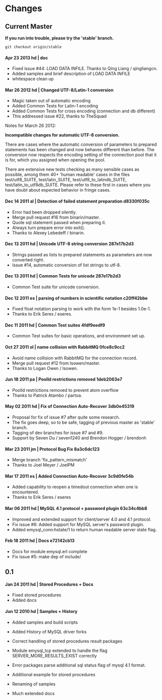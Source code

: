 # Changes

## Current Master

**If you run into trouble, please try the 'stable' branch.**

	git checkout origin/stable

#### Apr 23 2013 hd | doc
* Fixed issue #44: LOAD DATA INFILE. Thanks to Qing Liang / qingliangcn.  
* Added samples and brief description of LOAD DATA INFILE  
* whitespace clean up  

#### Mar 26 2012 hd | Changed UTF-8/Latin-1 conversion
* Magic taken out of automatic encoding  
* Added Common Tests for Latin-1 encoding  
* Added Common Tests for cross encoding (connection and db different)  
* This addressed issue #22, thanks to TheSquad  

Notes for March 26 2012:  

**Incompatible changes for automatic UTF-8 conversion.**  

There are cases where the automatic conversion of parameters to prepared
statements has been changed and now behaves different than before. The
conversion now respects the encoding setting of the connection pool that it
is for, which you assigned when opening the pool.

There are extensive new tests checking as many sensible cases as possible, among
them 40+ 'human readable' cases in the files test/utf8_SUITE, test/latin_SUITE,
test/utf8_to_latindb_SUITE, test/latin_to_utf8db_SUITE. Please refer to these
first in cases where you have doubt about expected behavior in fringe cases.


#### Dec 14 2011 al | Detection of failed statement preparation d8330f035c
* Error had been dropped silently.  
* Merge pull request #16 from binarin/master.  
* Quote sql statement passed when preparing it.   
* Always turn prepare error into exit().  
* Thanks to Alexey Lebedeff / binarin.  

#### Dec 13 2011 hd | Unicode UTF-8 string conversion 287e17b2d3
* Strings passed as lists to prepared statements as parameters are now converted right.  
* Issue #14, automatic conversion of list strings to utf-8.  

#### Dec 13 2011 hd | Common Tests for unicode 287e17b2d3
* Common Test suite for unicode conversion.  

#### Dec 12 2011 es | parsing of numbers in scientific notation c20ff42bbe
* Fixed float notation parsing to work with the form 1e-1 besides 1.0e-1.  
* Thanks to Erik Seres / eseres.  

#### Dec 11 2011 hd | Common Test suites 4fdf9eedf9
* Common Test suites for basic operations, and environment set up.  

#### Oct 27 2011 ol | name collision with RabbitMQ 0fce8c9cc2
* Avoid name collision with RabbitMQ for the connection record.  
* Merge pull request #12 from lsowen/master.  
* Thanks to Logan Owen / lsowen.  

#### Jun 18 2011 pa | PoolId restrictions removed 1deb2063e7
* PoolId restrictions removed to prevent atom overflow  
* Thanks to Patrick Atambo / partoa.  
 
#### May 02 2011 hd | Fix of Connection Auto-Recover 3db0e45319
* Proposal for fix of issue #7 after quite some research.  
* The fix goes deep, so to be safe, tagging of previous master as 'stable'   branch.
* Tagging of dev branches for issue #7 and #9.  
* Support by Seven Du / seven1240 and Brendon Hogger / brendonh  

#### Mar 23 2011 jm | Protocol Bug Fix 8a3c6dc123
* Merge branch 'fix_pattern_mismatch'  
* Thanks to Joel Meyer / JoelPM  

#### Mar 17 2011 es | Added Connection Auto-Recover 3c9d0fe54b
* Added capability to reopen a timedout connection when one is encountered.  
* Thanks to Erik Seres / eseres  

#### Mar 06 2011 hd | MySQL 4.1 protocol + password plugin 63c34c4bb8
* Improved and extended support for client/server 4.0 and 4.1 protocol.  
* Fix issue #6: Added support for MySQL server's password plugin.  
* Added emysql_conn:hstate/1 to return human readable server state flag.  

#### Feb 18 2011 hd | Docs e72142cb13
* Docs for module emysql.erl complete  
* Fix issue #5: make dep of include/

## 0.1

#### Jan 24 2011 hd | Stored Procedures + Docs 
* Fixed stored procedures
* Added docs

#### Jun 12 2010 hd | Samples + History
* Added samples and build scripts  
* Added History of MySQL driver forks  

* Correct handling of stored procedures result packages  
* Module emysql_tcp extended to handle the flag SERVER_MORE_RESULTS_EXIST correctly  
* Error packages parse additional sql status flag of mysql 4.1 format.  
* Additional example for stored procedures  
* Renaming of samples  
* Much extended docs  
